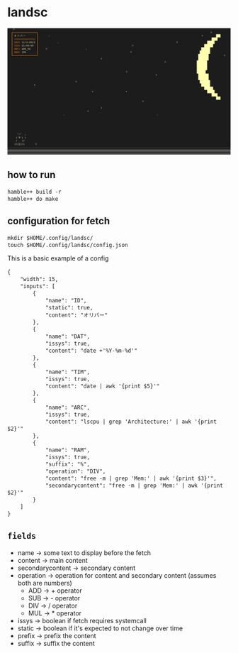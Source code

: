 # landsc

![Img](https://github.com/peg0ne/landsc/blob/main/landsc.png?raw=true)

## how to run

```
hamble++ build -r
hamble++ do make
```

## configuration for fetch

```
mkdir $HOME/.config/landsc/
touch $HOME/.config/landsc/config.json
```

This is a basic example of a config

```
{
    "width": 15,
    "inputs": [
        {
            "name": "ID",
            "static": true,
            "content": "オリバー"
        },
        {
            "name": "DAT",
            "issys": true,
            "content": "date +'%Y-%m-%d'"
        },
        {
            "name": "TIM",
            "issys": true,
            "content": "date | awk '{print $5}'"
        },
        {
            "name": "ARC",
            "issys": true,
            "content": "lscpu | grep 'Architecture:' | awk '{print $2}'"
        },
        {
            "name": "RAM",
            "issys": true,
            "suffix": "%",
            "operation": "DIV",
            "content": "free -m | grep 'Mem:' | awk '{print $3}'",
            "secondarycontent": "free -m | grep 'Mem:' | awk '{print $2}'"
        }
    ]
}
```

## `fields`

-   name -> some text to display before the fetch
-   content -> main content
-   secondarycontent -> secondary content
-   operation -> operation for content and secondary content (assumes both are numbers)
    -   ADD -> + operator
    -   SUB -> - operator
    -   DIV -> / operator
    -   MUL -> \* operator
-   issys -> boolean if fetch requires systemcall
-   static -> boolean if it's expected to not change over time
-   prefix -> prefix the content
-   suffix -> suffix the content
